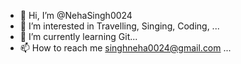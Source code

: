 - 👋 Hi, I’m @NehaSingh0024
- 👀 I’m interested in Travelling, Singing, Coding, ...
- 🌱 I’m currently learning Git... 
- 📫 How to reach me singhneha0024@gmail.com ...

<!---
NehaSingh0024/NehaSingh0024 is a ✨ special ✨ repository because its `README.md` (this file) appears on your GitHub profile.
You can click the Preview link to take a look at your changes.
--->
